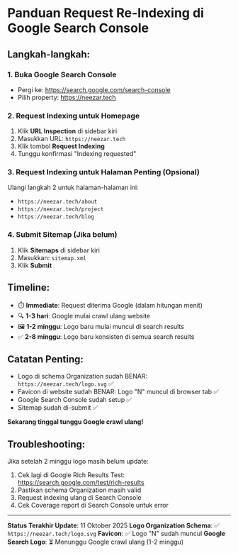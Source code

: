 # Panduan Request Re-Indexing di Google Search Console

## Langkah-langkah:

### 1. Buka Google Search Console
- Pergi ke: https://search.google.com/search-console
- Pilih property: https://neezar.tech

### 2. Request Indexing untuk Homepage
1. Klik **URL Inspection** di sidebar kiri
2. Masukkan URL: `https://neezar.tech`
3. Klik tombol **Request Indexing**
4. Tunggu konfirmasi "Indexing requested"

### 3. Request Indexing untuk Halaman Penting (Opsional)
Ulangi langkah 2 untuk halaman-halaman ini:
- `https://neezar.tech/about`
- `https://neezar.tech/project`
- `https://neezar.tech/blog`

### 4. Submit Sitemap (Jika belum)
1. Klik **Sitemaps** di sidebar kiri
2. Masukkan: `sitemap.xml`
3. Klik **Submit**

## Timeline:

- ⏱️ **Immediate**: Request diterima Google (dalam hitungan menit)
- 🔍 **1-3 hari**: Google mulai crawl ulang website
- 🖼️ **1-2 minggu**: Logo baru mulai muncul di search results
- ✅ **2-8 minggu**: Logo baru konsisten di semua search results

## Catatan Penting:

- Logo di schema Organization sudah BENAR: `https://neezar.tech/logo.svg` ✅
- Favicon di website sudah BENAR: Logo "N" muncul di browser tab ✅
- Google Search Console sudah setup ✅
- Sitemap sudah di-submit ✅

**Sekarang tinggal tunggu Google crawl ulang!**

## Troubleshooting:

Jika setelah 2 minggu logo masih belum update:
1. Cek lagi di Google Rich Results Test: https://search.google.com/test/rich-results
2. Pastikan schema Organization masih valid
3. Request indexing ulang di Search Console
4. Cek Coverage report di Search Console untuk error

---

**Status Terakhir Update**: 11 Oktober 2025
**Logo Organization Schema**: ✅ `https://neezar.tech/logo.svg`
**Favicon**: ✅ Logo "N" sudah muncul
**Google Search Logo**: ⏳ Menunggu Google crawl ulang (1-2 minggu)
